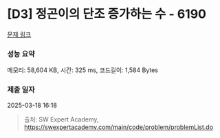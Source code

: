 # [D3] 정곤이의 단조 증가하는 수 - 6190 

[문제 링크](https://swexpertacademy.com/main/code/problem/problemDetail.do?contestProbId=AWcPjEuKAFgDFAU4) 

### 성능 요약

메모리: 58,604 KB, 시간: 325 ms, 코드길이: 1,584 Bytes

### 제출 일자

2025-03-18 16:18



> 출처: SW Expert Academy, https://swexpertacademy.com/main/code/problem/problemList.do